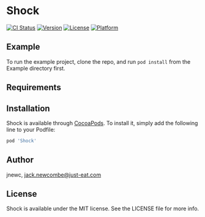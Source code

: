 # Shock

[![CI Status](http://img.shields.io/travis/jnewc/Shock.svg?style=flat)](https://travis-ci.org/jnewc/Shock)
[![Version](https://img.shields.io/cocoapods/v/Shock.svg?style=flat)](http://cocoapods.org/pods/Shock)
[![License](https://img.shields.io/cocoapods/l/Shock.svg?style=flat)](http://cocoapods.org/pods/Shock)
[![Platform](https://img.shields.io/cocoapods/p/Shock.svg?style=flat)](http://cocoapods.org/pods/Shock)

## Example

To run the example project, clone the repo, and run `pod install` from the Example directory first.

## Requirements

## Installation

Shock is available through [CocoaPods](http://cocoapods.org). To install
it, simply add the following line to your Podfile:

```ruby
pod 'Shock'
```

## Author

jnewc, jack.newcombe@just-eat.com

## License

Shock is available under the MIT license. See the LICENSE file for more info.
